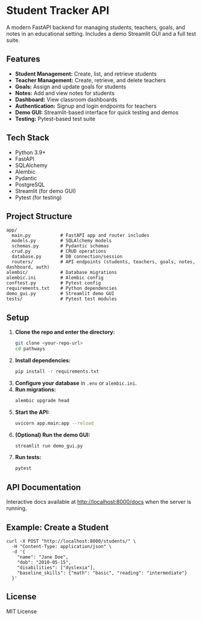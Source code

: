 # Student Tracker API

A modern FastAPI backend for managing students, teachers, goals, and notes in an educational setting. Includes a demo Streamlit GUI and a full test suite.

## Features

- **Student Management:** Create, list, and retrieve students
- **Teacher Management:** Create, retrieve, and delete teachers
- **Goals:** Assign and update goals for students
- **Notes:** Add and view notes for students
- **Dashboard:** View classroom dashboards
- **Authentication:** Signup and login endpoints for teachers
- **Demo GUI:** Streamlit-based interface for quick testing and demos
- **Testing:** Pytest-based test suite

## Tech Stack
- Python 3.9+
- FastAPI
- SQLAlchemy
- Alembic
- Pydantic
- PostgreSQL
- Streamlit (for demo GUI)
- Pytest (for testing)

## Project Structure

```
app/
  main.py           # FastAPI app and router includes
  models.py         # SQLAlchemy models
  schemas.py        # Pydantic schemas
  crud.py           # CRUD operations
  database.py       # DB connection/session
  routers/          # API endpoints (students, teachers, goals, notes, dashboard, auth)
alembic/            # Database migrations
alembic.ini         # Alembic config
conftest.py         # Pytest config
requirements.txt    # Python dependencies
demo_gui.py         # Streamlit demo GUI
tests/              # Pytest test modules
```

## Setup

1. **Clone the repo and enter the directory:**
   ```sh
   git clone <your-repo-url>
   cd pathways
   ```
2. **Install dependencies:**
   ```sh
   pip install -r requirements.txt
   ```
3. **Configure your database** in `.env` or `alembic.ini`.
4. **Run migrations:**
   ```sh
   alembic upgrade head
   ```
5. **Start the API:**
   ```sh
   uvicorn app.main:app --reload
   ```
6. **(Optional) Run the demo GUI:**
   ```sh
   streamlit run demo_gui.py
   ```
7. **Run tests:**
   ```sh
   pytest
   ```

## API Documentation

Interactive docs available at [http://localhost:8000/docs](http://localhost:8000/docs) when the server is running.

## Example: Create a Student

```
curl -X POST "http://localhost:8000/students/" \
  -H "Content-Type: application/json" \
  -d '{
    "name": "Jane Doe",
    "dob": "2010-05-15",
    "disabilities": ["dyslexia"],
    "baseline_skills": {"math": "basic", "reading": "intermediate"}
  }'
```

## License

MIT License
